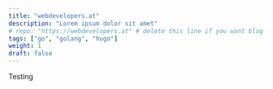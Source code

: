 ```yaml
---
title: "webdevelopers.at"
description: "Lorem ipsum dolor sit amet"
# repo: "https://webdevelopers.at" # delete this line if you want blog-like posts for projects
tags: ["go", "golang", "hugo"]
weight: 1
draft: false
---
```

Testing